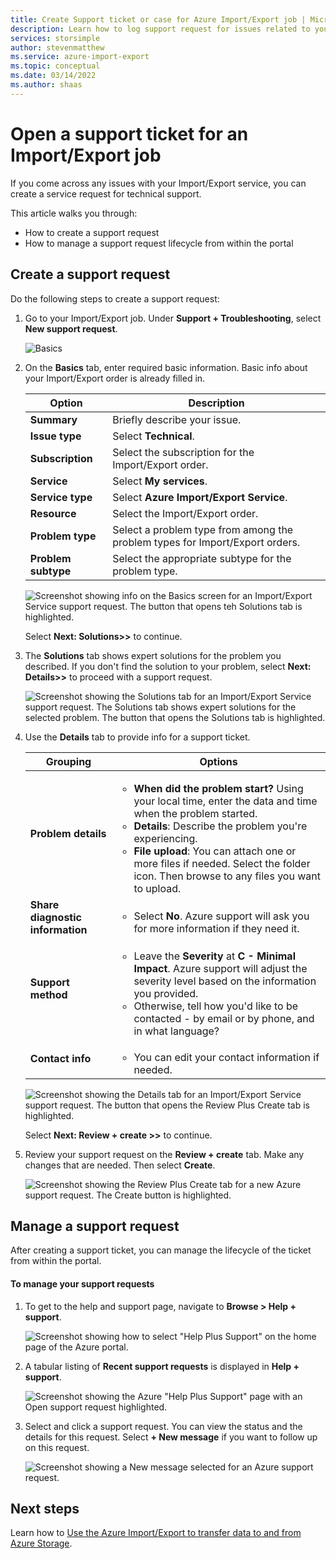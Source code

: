 ```yaml
---
title: Create Support ticket or case for Azure Import/Export job | Microsoft Docs
description: Learn how to log support request for issues related to your Import/Export job.
services: storsimple
author: stevenmatthew
ms.service: azure-import-export
ms.topic: conceptual
ms.date: 03/14/2022
ms.author: shaas
---
```

# Open a support ticket for an Import/Export job

If you come across any issues with your Import/Export service, you can create a service request for technical support.  

This article walks you through:

* How to create a support request 
* How to manage a support request lifecycle from within the portal

## Create a support request

Do the following steps to create a support request:

1. Go to your Import/Export job. Under **Support + Troubleshooting**, select **New support request**.
     
    ![Basics](./media/storage-import-export-contact-microsoft-support/import-export-support-01.png)
   
1. On the **Basics** tab, enter required basic information. Basic info about your Import/Export order is already filled in.

     |Option|Description|
     |------|-----------|
     |**Summary** | Briefly describe your issue.|
     |**Issue type**|Select **Technical**.|
     |**Subscription**|Select the subscription for the Import/Export order. |
     |**Service**|Select **My services**.|
     | **Service type**| Select **Azure Import/Export Service**.|
     |**Resource**|Select the Import/Export order.|
     |**Problem type**|Select a problem type from among the problem types for Import/Export orders.|
     |**Problem subtype**|Select the appropriate subtype for the problem type.|
 
     ![Screenshot showing info on the Basics screen for an Import/Export Service support request. The button that opens teh Solutions tab is highlighted.](./media/storage-import-export-contact-microsoft-support/import-export-support-02.png)

   Select **Next: Solutions>>** to continue.

1. The **Solutions** tab shows expert solutions for the problem you described. If you don't find the solution to your problem, select **Next: Details>>** to proceed with a support request.

    ![Screenshot showing the Solutions tab for an Import/Export Service support request. The Solutions tab shows expert solutions for the selected problem. The button that opens the Solutions tab is highlighted.](./media/storage-import-export-contact-microsoft-support/import-export-support-03.png)

1. Use the **Details** tab to provide info for a support ticket.

    |Grouping|Options|
    |--------|-------------------|
    |**Problem details**|<ul><li>**When did the problem start?** Using your local time, enter the data and time when the problem started.</li><li>**Details**: Describe the problem you're experiencing.</li><li>**File upload**: You can attach one or more files if needed. Select the folder icon. Then browse to any files you want to upload.</li></ul>|
    |**Share diagnostic information**|<ul><li>Select **No**. Azure support will ask you for more information if they need it.</li></ul>|
    |**Support method**|<ul><li>Leave the **Severity** at **C - Minimal Impact**. Azure support will adjust the severity level based on the information you provided.</li><li>Otherwise, tell how you'd like to be contacted - by email or by phone, and in what language?</li></ul>|
    |**Contact info**|<ul><li>You can edit your contact information if needed.</li></ul>|

    ![Screenshot showing the Details tab for an Import/Export Service support request. The button that opens the Review Plus Create tab is highlighted.](./media/storage-import-export-contact-microsoft-support/import-export-support-04.png)

    Select **Next: Review + create >>** to continue.

1. Review your support request on the **Review + create** tab. Make any changes that are needed. Then select **Create**. 

    ![Screenshot showing the Review Plus Create tab for a new Azure support request. The Create button is highlighted.](./media/storage-import-export-contact-microsoft-support/import-export-support-05.png)


## Manage a support request

After creating a support ticket, you can manage the lifecycle of the ticket from within the portal.

#### To manage your support requests

1. To get to the help and support page, navigate to **Browse > Help + support**.

    ![Screenshot showing how to select "Help Plus Support" on the home page of the Azure portal.](./media/storage-import-export-contact-microsoft-support/manage-support-ticket-01.png)

2. A tabular listing of **Recent support requests** is displayed in **Help + support**.

    ![Screenshot showing the Azure "Help Plus Support" page with an Open support request highlighted.](./media/storage-import-export-contact-microsoft-support/manage-support-ticket-02.png) 

3. Select and click a support request. You can view the status and the details for this request. Select **+ New message** if you want to follow up on this request.

    ![Screenshot showing a New message selected for an Azure support request.](./media/storage-import-export-contact-microsoft-support/manage-support-ticket-03.png)


## Next steps

Learn how to [Use the Azure Import/Export to transfer data to and from Azure Storage](storage-import-export-service.md).
